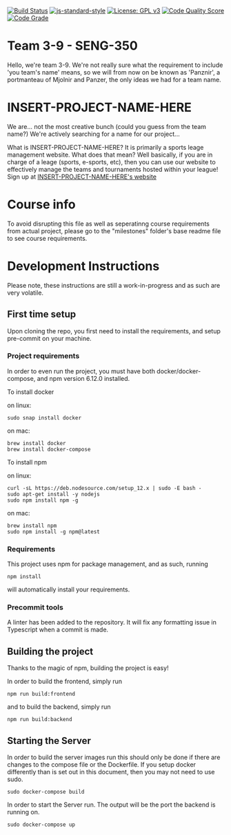 [![Build Status](http://jenkins.theserverproject.com/buildStatus/icon?job=seng350f19-project-team-3-9%2Fmaster)](http://jenkins.theserverproject.com/job/seng350f19-project-team-3-9/job/master/)
[![js-standard-style](https://img.shields.io/badge/code%20style-standard-brightgreen.svg)](http://standardjs.com)
[![License: GPL v3](https://img.shields.io/badge/License-GPLv3-blue.svg)](https://www.gnu.org/licenses/gpl-3.0)
[![Code Quality Score](https://www.code-inspector.com/project/658/score/svg)](https://www.code-inspector.com/project/preferences/658)
[![Code Grade](https://www.code-inspector.com/project/658/status/svg)](https://www.code-inspector.com/project/preferences/658)

# Team 3-9  -  SENG-350
Hello, we're team 3-9. We're not really sure what the
requirement to include 'you team's name' means, so 
we will from now on be known as 'Panznir',
a portmanteau of Mjolnir and Panzer, the only
ideas we had for a team name.

# INSERT-PROJECT-NAME-HERE
We are... not the most creative bunch (could you guess from the team name?)
We're actively searching for a name for our project...

What is INSERT-PROJECT-NAME-HERE? It is primarily a sports leage
management website. What does that mean? Well basically, if you are
in charge of a leage (sports, e-sports, etc), then you can use our
website to effectively manage the teams and tournaments hosted within
your league! Sign up at [INSERT-PROJECT-NAME-HERE's website](http://tourneygen.theserverproject.com/)

# Course info
To avoid disrupting this file as well as seperatinng course 
requirements from actual project, please go to the "milestones" 
folder's base readme file to see course requirements.

# Development Instructions
Please note, these instructions are still a work-in-progress
and as such are very volatile.

## First time setup
Upon cloning the repo, you first need to install the
requirements, and setup pre-commit on your machine.

### Project requirements
In order to even run the project, you must have both docker/docker-compose,
and npm version 6.12.0 installed.

To install docker

on linux:
``` commandline
sudo snap install docker
```

on mac:
``` commandline
brew install docker
brew install docker-compose
```

To install npm

on linux:
``` commandline
curl -sL https://deb.nodesource.com/setup_12.x | sudo -E bash -
sudo apt-get install -y nodejs
sudo npm install npm -g
```

on mac:
``` commandline
brew install npm
sudo npm install -g npm@latest
```

### Requirements
This project uses npm for package management, and as
such, running 
``` commandline
npm install
```
will automatically install your requirements.

### Precommit tools
A linter has been added to the repository. It will fix any formatting issue in Typescript when a commit is made.

## Building the project
Thanks to the magic of npm, building the project is easy!

In order to build the frontend, simply run
``` commandline
npm run build:frontend
```
and to build the backend, simply run
``` commandline
npm run build:backend
```

## Starting the Server
In order to build the server images run this should only be done if there are changes to the compose file or the Dockerfile.
If you setup docker differently than is set out in this document, then you may not need to use sudo.
```commandline
sudo docker-compose build
```
In order to start the Server run. The output will be the port the backend is running on.
```commandline
sudo docker-compose up
```


